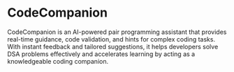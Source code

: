 # CodeCompanion
CodeCompanion is an AI-powered pair programming assistant that provides real-time guidance, code validation, and hints for complex coding tasks. With instant feedback and tailored suggestions, it helps developers solve DSA problems effectively and accelerates learning by acting as a knowledgeable coding companion.
